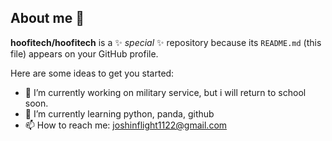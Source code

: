 ## About me 👋


**hoofitech/hoofitech** is a ✨ _special_ ✨ repository because its `README.md` (this file) appears on your GitHub profile.

Here are some ideas to get you started:

- 🔭 I’m currently working on military service, but i will return to school soon.
- 🌱 I’m currently learning python, panda, github
- 📫 How to reach me: joshinflight1122@gmail.com


